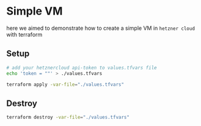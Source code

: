 # Simple VM

here we aimed to demonstrate how to create a simple VM in `hetzner cloud` with terraform

## Setup

```bash
# add your hetznercloud api-token to values.tfvars file
echo 'token = ""' > ./values.tfvars

terraform apply -var-file="./values.tfvars"
```

## Destroy

```bash
terraform destroy -var-file="./values.tfvars"
```
